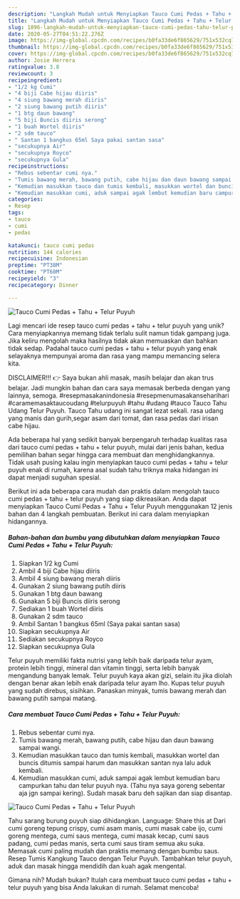 ```yaml
---
description: "Langkah Mudah untuk Menyiapkan Tauco Cumi Pedas + Tahu + Telur Puyuh Anti Gagal"
title: "Langkah Mudah untuk Menyiapkan Tauco Cumi Pedas + Tahu + Telur Puyuh Anti Gagal"
slug: 1896-langkah-mudah-untuk-menyiapkan-tauco-cumi-pedas-tahu-telur-puyuh-anti-gagal
date: 2020-05-27T04:51:22.276Z
image: https://img-global.cpcdn.com/recipes/b0fa33de6f865629/751x532cq70/tauco-cumi-pedas-tahu-telur-puyuh-foto-resep-utama.jpg
thumbnail: https://img-global.cpcdn.com/recipes/b0fa33de6f865629/751x532cq70/tauco-cumi-pedas-tahu-telur-puyuh-foto-resep-utama.jpg
cover: https://img-global.cpcdn.com/recipes/b0fa33de6f865629/751x532cq70/tauco-cumi-pedas-tahu-telur-puyuh-foto-resep-utama.jpg
author: Josie Herrera
ratingvalue: 3.8
reviewcount: 3
recipeingredient:
- "1/2 kg Cumi"
- "4 biji Cabe hijau diiris"
- "4 siung bawang merah diiris"
- "2 siung bawang putih diiris"
- "1 btg daun bawang"
- "5 biji Buncis diiris serong"
- "1 buah Wortel diiris"
- "2 sdm tauco"
- " Santan 1 bangkus 65ml Saya pakai santan sasa"
- "secukupnya Air"
- "secukupnya Royco"
- "secukupnya Gula"
recipeinstructions:
- "Rebus sebentar cumi nya."
- "Tumis bawang merah, bawang putih, cabe hijau dan daun bawang sampai wangi."
- "Kemudian masukkan tauco dan tumis kembali, masukkan wortel dan buncis ditumis sampai harum dan masukkan santan nya lalu aduk kembali."
- "Kemudian masukkan cumi, aduk sampai agak lembut kemudian baru campurkan tahu dan telur puyuh nya. (Tahu nya saya goreng sebentar aja jgn sampai kering). Sudah masak baru deh sajikan dan siap disantap."
categories:
- Resep
tags:
- tauco
- cumi
- pedas

katakunci: tauco cumi pedas 
nutrition: 144 calories
recipecuisine: Indonesian
preptime: "PT38M"
cooktime: "PT60M"
recipeyield: "3"
recipecategory: Dinner

---
```



![Tauco Cumi Pedas + Tahu + Telur Puyuh](https://img-global.cpcdn.com/recipes/b0fa33de6f865629/751x532cq70/tauco-cumi-pedas-tahu-telur-puyuh-foto-resep-utama.jpg)

Lagi mencari ide resep tauco cumi pedas + tahu + telur puyuh yang unik? Cara menyiapkannya memang tidak terlalu sulit namun tidak gampang juga. Jika keliru mengolah maka hasilnya tidak akan memuaskan dan bahkan tidak sedap. Padahal tauco cumi pedas + tahu + telur puyuh yang enak selayaknya mempunyai aroma dan rasa yang mampu memancing selera kita.

DISCLAIMER!!! 👉 Saya bukan ahli masak, masih belajar dan akan trus belajar. Jadi mungkin bahan dan cara saya memasak berbeda dengan yang lainnya, semoga. #resepmasakanindonesia #resepmenumasakanseharihari #caramemasaktaucoudang #telurpuyuh #tahu #udang #tauco Tauco Tahu Udang Telur Puyuh. Tauco Tahu udang ini sangat lezat sekali. rasa udang yang manis dan gurih,segar asam dari tomat, dan rasa pedas dari irisan cabe hijau.

Ada beberapa hal yang sedikit banyak berpengaruh terhadap kualitas rasa dari tauco cumi pedas + tahu + telur puyuh, mulai dari jenis bahan, kedua pemilihan bahan segar hingga cara membuat dan menghidangkannya. Tidak usah pusing kalau ingin menyiapkan tauco cumi pedas + tahu + telur puyuh enak di rumah, karena asal sudah tahu triknya maka hidangan ini dapat menjadi suguhan spesial.


Berikut ini ada beberapa cara mudah dan praktis dalam mengolah tauco cumi pedas + tahu + telur puyuh yang siap dikreasikan. Anda dapat menyiapkan Tauco Cumi Pedas + Tahu + Telur Puyuh menggunakan 12 jenis bahan dan 4 langkah pembuatan. Berikut ini cara dalam menyiapkan hidangannya.

<!--inarticleads1-->

##### Bahan-bahan dan bumbu yang dibutuhkan dalam menyiapkan Tauco Cumi Pedas + Tahu + Telur Puyuh:

1. Siapkan 1/2 kg Cumi
1. Ambil 4 biji Cabe hijau diiris
1. Ambil 4 siung bawang merah diiris
1. Gunakan 2 siung bawang putih diiris
1. Gunakan 1 btg daun bawang
1. Gunakan 5 biji Buncis diiris serong
1. Sediakan 1 buah Wortel diiris
1. Gunakan 2 sdm tauco
1. Ambil  Santan 1 bangkus 65ml (Saya pakai santan sasa)
1. Siapkan secukupnya Air
1. Sediakan secukupnya Royco
1. Siapkan secukupnya Gula


Telur puyuh memiliki fakta nutrisi yang lebih baik daripada telur ayam, protein lebih tinggi, mineral dan vitamin tinggi, serta lebih banyak mengandung banyak lemak. Telur puyuh kaya akan gizi, selain itu jika diolah dengan benar akan lebih enak daripada telur ayam lho. Kupas telur puyuh yang sudah direbus, sisihkan. Panaskan minyak, tumis bawang merah dan bawang putih sampai matang. 

<!--inarticleads2-->

##### Cara membuat Tauco Cumi Pedas + Tahu + Telur Puyuh:

1. Rebus sebentar cumi nya.
1. Tumis bawang merah, bawang putih, cabe hijau dan daun bawang sampai wangi.
1. Kemudian masukkan tauco dan tumis kembali, masukkan wortel dan buncis ditumis sampai harum dan masukkan santan nya lalu aduk kembali.
1. Kemudian masukkan cumi, aduk sampai agak lembut kemudian baru campurkan tahu dan telur puyuh nya. (Tahu nya saya goreng sebentar aja jgn sampai kering). Sudah masak baru deh sajikan dan siap disantap.
<img src="//assets-global.cpcdn.com/assets/icons/button_play-2c75c40dde080a61004c1f40b05d8f140eaff45d7e9e6481dc71c63d2e7c4909.png" alt="Tauco Cumi Pedas + Tahu + Telur Puyuh">

Tahu sarang burung puyuh siap dihidangkan. Language: Share this at Dari cumi goreng tepung crispy, cumi asam manis, cumi masak cabe ijo, cumi goreng mentega, cumi saus mentega, cumi masak kecap, cumi saus padang, cumi pedas manis, serta cumi saus tiram semua aku suka. Memasak cumi paling mudah dan praktis memang dengan bumbu saus. Resep Tumis Kangkung Tauco dengan Telur Puyuh. Tambahkan telur puyuh, aduk dan masak hingga mendidih dan kuah agak mengental. 

Gimana nih? Mudah bukan? Itulah cara membuat tauco cumi pedas + tahu + telur puyuh yang bisa Anda lakukan di rumah. Selamat mencoba!
